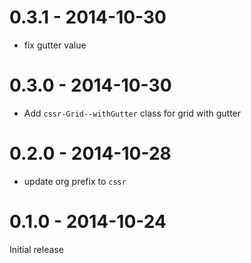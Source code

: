 # 0.3.1 - 2014-10-30

- fix gutter value

# 0.3.0 - 2014-10-30

- Add `cssr-Grid--withGutter` class for grid with gutter

# 0.2.0 - 2014-10-28

- update org prefix to `cssr`

# 0.1.0 - 2014-10-24

Initial release

